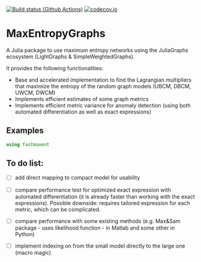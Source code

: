 [![Build status (Github Actions)](https://github.com/B4rtDC/MaxEntropyGraphs.jl/workflows/CI/badge.svg)](https://github.com/B4rtDC/MaxEntropyGraphs.jl/actions)
[![codecov.io](http://codecov.io/github/B4rtDC/MaxEntropyGraphs.jl/coverage.svg?branch=main)](http://codecov.io/github/B4rtDC/MaxEntropyGraphs.jl?branch=main)


# MaxEntropyGraphs


A Julia package to use maximum entropy networks using the JuliaGraphs ecosystem (LightGraphs & SimpleWeightedGraphs).


It provides the following functionalities:
* Base and accelerated implementation to find the Lagrangian multipliers that maximize the entropy of the random graph models (UBCM, DBCM, UWCM, DWCM)
* Implements efficient estimates of some graph metrics
* Implements efficient metric variance for anomaly detection (using both automated differentiation as well as exact expressions)

## Examples
```Julia
using fastmaxent

```

## To do list:
- [ ] add direct mapping to compact model for usability
- [ ] compare performance test for optimized exact expression with automated differentiation (it is already faster than working with the exact expressions). Possible downside: requires tailored expression for each metric, which can be complicated.
- [ ] compare performance with some existing methods (e.g. Max&Sam package - uses likelihood function  - in Matlab and some other in Python)
- [ ] implement indexing on from the small model directly to the large one (macro magic)

